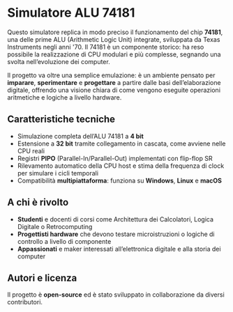 # Simulatore ALU 74181

Questo simulatore replica in modo preciso il funzionamento del chip **74181**, una delle prime ALU (Arithmetic Logic Unit) integrate, sviluppata da Texas Instruments negli anni '70. Il 74181 è un componente storico: ha reso possibile la realizzazione di CPU modulari e più complesse, segnando una svolta nell’evoluzione dei computer.

Il progetto va oltre una semplice emulazione: è un ambiente pensato per **imparare**, **sperimentare** e **progettare** a partire dalle basi dell’elaborazione digitale, offrendo una visione chiara di come vengono eseguite operazioni aritmetiche e logiche a livello hardware.

## Caratteristiche tecniche

- Simulazione completa dell’ALU 74181 a **4 bit**  
- Estensione a **32 bit** tramite collegamento in cascata, come avviene nelle CPU reali  
- Registri **PIPO** (Parallel-In/Parallel-Out) implementati con flip-flop SR  
- Rilevamento automatico della CPU host e stima della frequenza di clock per simulare i cicli temporali  
- Compatibilità **multipiattaforma**: funziona su **Windows**, **Linux** e **macOS**

## A chi è rivolto

- **Studenti** e docenti di corsi come Architettura dei Calcolatori, Logica Digitale o Retrocomputing  
- **Progettisti hardware** che devono testare microistruzioni o logiche di controllo a livello di componente  
- **Appassionati** e maker interessati all’elettronica digitale e alla storia dei computer

## Autori e licenza

Il progetto è **open-source** ed è stato sviluppato in collaborazione da diversi contributori.
```
